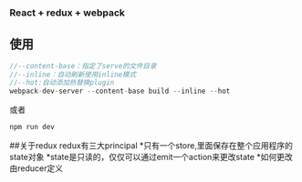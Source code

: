 
### React + redux + webpack

## 使用
```js
//--content-base：指定了serve的文件目录
//--inline：自动刷新使用inline模式
//--hot:自动添加热替换plugin
webpack-dev-server --content-base build --inline --hot
```
或者

```js
npm run dev
```

##关于redux
redux有三大principal
*只有一个store,里面保存在整个应用程序的state对象
*state是只读的，仅仅可以通过emit一个action来更改state
*如何更改由reducer定义
